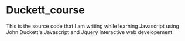 # Duckett_course
This is the source code that I am writing while learning Javascript using John Duckett's Javascript and Jquery interactive web
developement.
